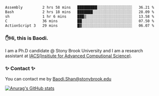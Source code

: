 <!--START_SECTION:waka-->

```txt
Assembly         2 hrs 58 mins   █████████░░░░░░░░░░░░░░░░   36.21 %
Bash             2 hrs 18 mins   ███████░░░░░░░░░░░░░░░░░░   28.09 %
sh               1 hr 6 mins     ███▒░░░░░░░░░░░░░░░░░░░░░   13.58 %
C                36 mins         ██░░░░░░░░░░░░░░░░░░░░░░░   07.50 %
ActionScript 3   29 mins         █▓░░░░░░░░░░░░░░░░░░░░░░░   06.07 %
```

<!--END_SECTION:waka-->

### ✋Hi, this is Baodi. 

I am a Ph.D candidate @ Stony Brook University and I am a research assistant at [IACS(Insitiute for Advanced Computional Science)](https://iacs.stonybrook.edu/).

### ✨ Contact ✨

You can contact me by [Baodi.Shan@stonybrook.edu](mailto:Baodi.Shan@stonybrook.edu)

[![Anurag's GitHub stats](https://github-readme-stats.vercel.app/api?username=lwshanbd&theme=jolly&show_icons=true&count_private=true&include_all_commits=true)](https://github.com/anuraghazra/github-readme-stats)



<!--
**lwshanbd/lwshanbd** is a ✨ _special_ ✨ repository because its `README.md` (this file) appears on your GitHub profile.

Here are some ideas to get you started:

- 🔭 I’m currently working on ...
- 🌱 I’m currently learning ...
- 👯 I’m looking to collaborate on ...
- 🤔 I’m looking for help with ...
- 💬 Ask me about ...
- 📫 How to reach me: ...
- 😄 Pronouns: ...
- ⚡ Fun fact: ...
-->
